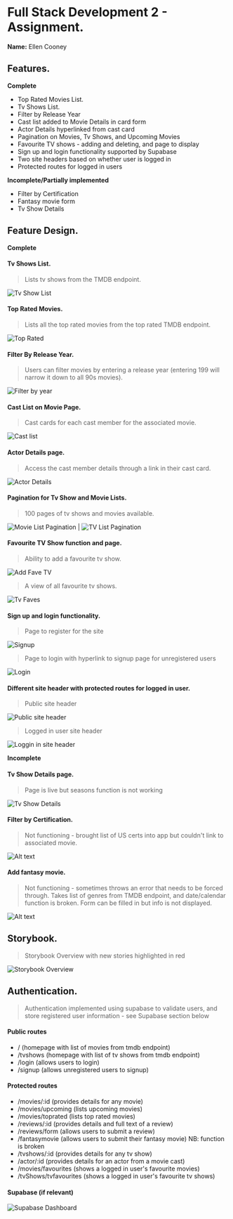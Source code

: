 # Full Stack Development 2 - Assignment.

**Name:** Ellen Cooney

## Features.

**Complete**

- Top Rated Movies List.
- Tv Shows List.
- Filter by Release Year
- Cast list added to Movie Details in card form
- Actor Details hyperlinked from cast card
- Pagination on Movies, Tv Shows, and Upcoming Movies
- Favourite TV shows - adding and deleting, and page to display
- Sign up and login functionality supported by Supabase
- Two site headers based on whether user is logged in
- Protected routes for logged in users

**Incomplete/Partially implemented**

- Filter by Certification
- Fantasy movie form
- Tv Show Details

## Feature Design.

**Complete**

#### Tv Shows List.

> Lists tv shows from the TMDB endpoint.

![Tv Show List](src/images/tvShowsList.PNG)

#### Top Rated Movies.

> Lists all the top rated movies from the top rated TMDB endpoint.

![Top Rated](src/images/TopRated.PNG)

#### Filter By Release Year.

> Users can filter movies by entering a release year (entering 199 will narrow it down to all 90s movies).

![Filter by year](src/images/FilterByYear.PNG)

#### Cast List on Movie Page.

> Cast cards for each cast member for the associated movie.

![Cast list](src/images/castList.PNG)

#### Actor Details page.

> Access the cast member details through a link in their cast card.

![Actor Details](src/images/ActorDetails.PNG)

#### Pagination for Tv Show and Movie Lists.

> 100 pages of tv shows and movies available.

![Movie List Pagination](src/images/moviespagination.PNG) | ![TV List Pagination](src/images/TvPagination.PNG)

#### Favourite TV Show function and page.

> Ability to add a favourite tv show.

![Add Fave TV](src/images/faveTvAdd.PNG)

> A view of all favourite tv shows.

![Tv Faves](src/images/tvFavesList.PNG)

#### Sign up and login functionality.

> Page to register for the site

![Signup](src/images/signup.PNG)

> Page to login with hyperlink to signup page for unregistered users

![Login](src/images/login.PNG)

#### Different site header with protected routes for logged in user.

> Public site header

![Public site header](src/images/publicHeader.PNG)

> Logged in user site header

![Loggin in site header](src/images/loggedInHeader.PNG)

**Incomplete**

#### Tv Show Details page.

> Page is live but seasons function is not working

![Tv Show Details](src/images/TvShowDetails.PNG)

#### Filter by Certification.

> Not functioning - brought list of US certs into app but couldn't link to associated movie.

![Alt text](src/images/certFilter.PNG)

#### Add fantasy movie.

> Not functioning - sometimes throws an error that needs to be forced through. Takes list of genres from TMDB endpoint, and date/calendar function is broken. Form can be filled in but info is not displayed.

![Alt text](src/images/fantasyForm.PNG)

## Storybook.

> Storybook Overview with new stories highlighted in red

![Storybook Overview](src/images/Storybook.PNG)

## Authentication.

> Authentication implemented using supabase to validate users, and store registered user information - see Supabase section below

#### Public routes

- / (homepage with list of movies from tmdb endpoint)
- /tvshows (homepage with list of tv shows from tmdb endpoint)
- /login (allows users to login)
- /signup (allows unregistered users to signup)

#### Protected routes

- /movies/:id (provides details for any movie)
- /movies/upcoming (lists upcoming movies)
- /movies/toprated (lists top rated movies)
- /reviews/:id (provides details and full text of a review)
- /reviews/form (allows users to submit a review)
- /fantasymovie (allows users to submit their fantasy movie) NB: function is broken
- /tvshows/:id (provides details for any tv show)
- /actor/:id (provides details for an actor from a movie cast)
- /movies/favourites (shows a logged in user's favourite movies)
- /tvShows/tvfavourites (shows a logged in user's favourite tv shows)

#### Supabase (if relevant)

![Supabase Dashboard](src/images/SuperbaseDash.PNG)
